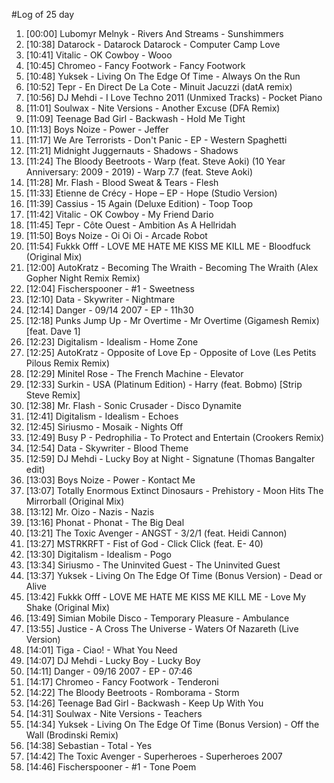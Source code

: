 #Log of 25 day

1. [00:00] Lubomyr Melnyk - Rivers And Streams - Sunshimmers
1. [10:38] Datarock - Datarock Datarock - Computer Camp Love
1. [10:41] Vitalic - OK Cowboy - Wooo
1. [10:45] Chromeo - Fancy Footwork - Fancy Footwork
1. [10:48] Yuksek - Living On The Edge Of Time - Always On the Run
1. [10:52] Tepr - En Direct De La Cote - Minuit Jacuzzi (datA remix)
1. [10:56] DJ Mehdi - I Love Techno 2011 (Unmixed Tracks) - Pocket Piano
1. [11:01] Soulwax - Nite Versions - Another Excuse (DFA Remix)
1. [11:09] Teenage Bad Girl - Backwash - Hold Me Tight
1. [11:13] Boys Noize - Power - Jeffer
1. [11:17] We Are Terrorists - Don't Panic - EP - Western Spaghetti
1. [11:21] Midnight Juggernauts - Shadows - Shadows
1. [11:24] The Bloody Beetroots - Warp (feat. Steve Aoki) (10 Year Anniversary: 2009 - 2019) - Warp 7.7 (feat. Steve Aoki)
1. [11:28] Mr. Flash - Blood Sweat & Tears - Flesh
1. [11:33] Etienne de Crécy - Hope – EP - Hope (Studio Version)
1. [11:39] Cassius - 15 Again (Deluxe Edition) - Toop Toop
1. [11:42] Vitalic - OK Cowboy - My Friend Dario
1. [11:45] Tepr - Côte Ouest - Ambition As A Hellridah
1. [11:50] Boys Noize - Oi Oi Oi - Arcade Robot
1. [11:54] Fukkk Offf - LOVE ME HATE ME KISS ME KILL ME - Bloodfuck (Original Mix)
1. [12:00] AutoKratz - Becoming The Wraith - Becoming The Wraith (Alex Gopher Night Remix Remix)
1. [12:04] Fischerspooner - #1 - Sweetness
1. [12:10] Data - Skywriter - Nightmare
1. [12:14] Danger - 09/14 2007 - EP - 11h30
1. [12:18] Punks Jump Up - Mr Overtime - Mr Overtime (Gigamesh Remix) [feat. Dave 1]
1. [12:23] Digitalism - Idealism - Home Zone
1. [12:25] AutoKratz - Opposite of Love Ep - Opposite of Love (Les Petits Pilous Remix Remix)
1. [12:29] Minitel Rose - The French Machine - Elevator
1. [12:33] Surkin - USA (Platinum Edition) - Harry (feat. Bobmo) [Strip Steve Remix]
1. [12:38] Mr. Flash - Sonic Crusader - Disco Dynamite
1. [12:41] Digitalism - Idealism - Echoes
1. [12:45] Siriusmo - Mosaik - Nights Off
1. [12:49] Busy P - Pedrophilia - To Protect and Entertain (Crookers Remix)
1. [12:54] Data - Skywriter - Blood Theme
1. [12:59] DJ Mehdi - Lucky Boy at Night - Signatune (Thomas Bangalter edit)
1. [13:03] Boys Noize - Power - Kontact Me
1. [13:07] Totally Enormous Extinct Dinosaurs - Prehistory - Moon Hits The Mirrorball (Original Mix)
1. [13:12] Mr. Oizo - Nazis - Nazis
1. [13:16] Phonat - Phonat - The Big Deal
1. [13:21] The Toxic Avenger - ANGST - 3/2/1 (feat. Heidi Cannon)
1. [13:27] MSTRKRFT - Fist of God - Click Click (feat. E- 40)
1. [13:30] Digitalism - Idealism - Pogo
1. [13:34] Siriusmo - The Uninvited Guest - The Uninvited Guest
1. [13:37] Yuksek - Living On The Edge Of Time (Bonus Version) - Dead or Alive
1. [13:42] Fukkk Offf - LOVE ME HATE ME KISS ME KILL ME - Love My Shake (Original Mix)
1. [13:49] Simian Mobile Disco - Temporary Pleasure - Ambulance
1. [13:55] Justice - A Cross The Universe - Waters Of Nazareth (Live Version)
1. [14:01] Tiga - Ciao! - What You Need
1. [14:07] DJ Mehdi - Lucky Boy - Lucky Boy
1. [14:11] Danger - 09/16 2007 - EP - 07:46
1. [14:17] Chromeo - Fancy Footwork - Tenderoni
1. [14:22] The Bloody Beetroots - Romborama - Storm
1. [14:26] Teenage Bad Girl - Backwash - Keep Up With You
1. [14:31] Soulwax - Nite Versions - Teachers
1. [14:34] Yuksek - Living On The Edge Of Time (Bonus Version) - Off the Wall (Brodinski Remix)
1. [14:38] Sebastian - Total - Yes
1. [14:42] The Toxic Avenger - Superheroes - Superheroes 2007
1. [14:46] Fischerspooner - #1 - Tone Poem
